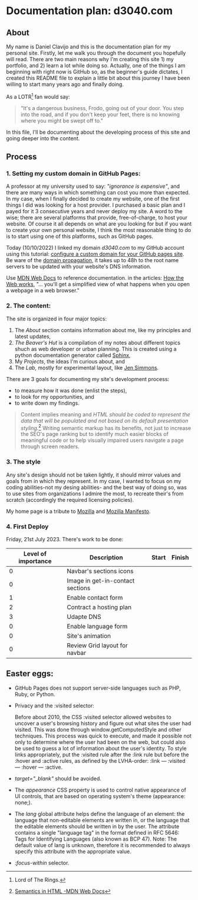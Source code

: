 # Documentation plan: d3040.com

## About

My name is Daniel Clavijo and this is the documentation plan for my personal site. Firstly, let me walk you through the document you hopefully will read. There are two main reasons why I'm creating this site 1) my portfolio, and 2) learn a lot while doing so. Actually, one of the things I am beginning with right now is GitHub so, as the beginner's guide dictates, I created this README file to explain a little bit about this journey I have been willing to start many years ago and finally doing.

As a LOTR[^1] fan would say:

> "It's a dangerous business, Frodo, going out of your door. You step into the road, and if you don't keep your feet, there is no knowing where you might be swept off to."

In this file, I'll be documenting about the developing process of this site and going deeper into the content.

## Process

### 1. Setting my custom domain in GitHub Pages:

A professor at my university used to say: *"ignorance is expensive"*, and there are many ways in which something can cost you more than expected. In my case, when I finally decided to create my website, one of the first things I did was looking for a host provider. I purchased a basic plan and I payed for it 3 consecutive years and never deploy my site. A word to the wise; there are several platforms that provide, free-of-charge, to host your website. Of course it all depends on what are you looking for but if you want to create your own personal website, I think the most reasonable thing to do is to start using one of this platforms, such as GitHub pages.

Today (10/10/2022) I linked my domain _d3040.com_ to my GitHub account using this tutorial: [configure a custom domain for your GitHub pages site](https://docs.github.com/en/pages/configuring-a-custom-domain-for-your-github-pages-site). Be ware of the [domain propagation](https://whyandhowto.com/thecnical/what-is-domain-propagation), it takes up to 48h to the root name servers to be updated with your website's DNS information.

Use [MDN Web Docs](https://developer.mozilla.org/) to reference documentation. in the articles: [How the Web works](https://developer.mozilla.org/en-US/docs/Learn/Getting_started_with_the_web/How_the_Web_works), "... you'll get a simplified view of what happens when you open a webpage in a web browser."

### 2. The content:

The site is organized in four major topics:

1. The _About_ section contains information about me, like my principles and latest updates,
2. _The Beaver's Hut_ is a compilation of my notes about different topics shuch as web developer or urban planning. This is created using a python documentation generator called [Sphinx](https://www.sphinx-doc.org/en/master/index.html),
3. My _Projects_, the ideas I'm curious about, and
4. The _Lab_, mostly for experimental layout, like [Jen Simmons](https://labs.jensimmons.com/).

There are 3 goals for documenting my site's development process:

* to measure how it was done (enlist the steps),
* to look for my opportunities, and
* to write down my findings.

> Content implies meaning and _HTML should be coded to represent the data that will be populated and not based on its default presentation styling._[^3] Writing semantic markup has its benefits, not just to increase the SEO's page ranking but to identify much easier blocks of meaningful code or to help visually impaired users navigate a page through screen readers.

### 3. The style

Any site's design should not be taken lightly, it should mirror values and goals from in which they represent. In my case, I wanted to focus on my coding abilities-not my desing abilities- and the best way of doing so, was to use sites from organizations I admire the most, to recreate their's from scratch (accordingly the required licensing policies).

My home page is a tribute to [Mozilla](https://www.mozilla.org/) and [Mozilla Manifesto](https://www.mozilla.org/en-US/about/manifesto/).

### 4. First Deploy

Friday, 21st July 2023. There's work to be done:

| Level of importance | Description                             |Start |Finish|
| ------------------- | --------------------------------------- | ---- | ---- |
|0 										|	Navbar's sections icons									|			 |			|
|0 										|	Image in get-in-contact sections				|			 |			|
|1 										|	Enable contact form 										|			 |			|
|2 										|	Contract a hosting plan									|			 |			|
|3 										|	Udapte DNS 															|			 |			|
|0 										|	Enable language form 										|			 |			|
|0 										|	Site's animation												|			 |			|
|0 										|	Review Grid layout for navbar						|			 |			|

## Easter eggs:

* GitHub Pages does not support server-side languages such as PHP, Ruby, or Python.
* Privacy and the :visited selector:

	Before about 2010, the CSS :visited selector allowed websites to uncover a user's browsing history and figure out what sites the user had visited. This was done through window.getComputedStyle and other techniques. This process was quick to execute, and made it possible not only to determine where the user had been on the web, but could also be used to guess a lot of information about the user's identity. To style links appropriately, put the :visited rule after the :link rule but before the :hover and :active rules, as defined by the LVHA-order: :link — :visited — :hover — :active.

* *target="_blank"* should be avoided.
* The _appearance_ CSS property is used to control native appearance of UI controls, that are based on operating system's theme (appearance: none;).
* The _lang_ global attribute helps define the language of an element: the language that non-editable elements are written in, or the language that the editable elements should be written in by the user. The attribute contains a single "language tag" in the format defined in RFC 5646: Tags for Identifying Languages (also known as BCP 47). Note: The default value of lang is unknown, therefore it is recommended to always specify this attribute with the appropriate value.
* _:focus-within_ selector.


[^1]: Lord of The Rings.
[^2]: got the idea from [Jen Simmons's lab](https://labs.jensimmons.com)
[^3]: [Semantics in HTML -MDN Web Docs](https://developer.mozilla.org/en-US/docs/Glossary/Semantics#semantics_in_html)
